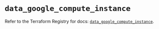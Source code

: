 # `data_google_compute_instance`

Refer to the Terraform Registry for docs: [`data_google_compute_instance`](https://registry.terraform.io/providers/hashicorp/google/5.38.0/docs/data-sources/compute_instance).
